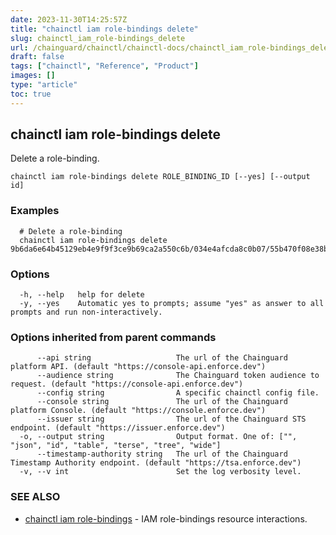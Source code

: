```yaml
---
date: 2023-11-30T14:25:57Z
title: "chainctl iam role-bindings delete"
slug: chainctl_iam_role-bindings_delete
url: /chainguard/chainctl/chainctl-docs/chainctl_iam_role-bindings_delete/
draft: false
tags: ["chainctl", "Reference", "Product"]
images: []
type: "article"
toc: true
---
```

## chainctl iam role-bindings delete

Delete a role-binding.

```
chainctl iam role-bindings delete ROLE_BINDING_ID [--yes] [--output id]
```

### Examples

```
  # Delete a role-binding
  chainctl iam role-bindings delete 9b6da6e64b45129eb4e9f9f3ce9b69ca2a550c6b/034e4afcda8c0b07/55b470f08e38b4d2
```

### Options

```
  -h, --help   help for delete
  -y, --yes    Automatic yes to prompts; assume "yes" as answer to all prompts and run non-interactively.
```

### Options inherited from parent commands

```
      --api string                   The url of the Chainguard platform API. (default "https://console-api.enforce.dev")
      --audience string              The Chainguard token audience to request. (default "https://console-api.enforce.dev")
      --config string                A specific chainctl config file.
      --console string               The url of the Chainguard platform Console. (default "https://console.enforce.dev")
      --issuer string                The url of the Chainguard STS endpoint. (default "https://issuer.enforce.dev")
  -o, --output string                Output format. One of: ["", "json", "id", "table", "terse", "tree", "wide"]
      --timestamp-authority string   The url of the Chainguard Timestamp Authority endpoint. (default "https://tsa.enforce.dev")
  -v, --v int                        Set the log verbosity level.
```

### SEE ALSO

* [chainctl iam role-bindings](/chainguard/chainctl/chainctl-docs/chainctl_iam_role-bindings/)	 - IAM role-bindings resource interactions.

